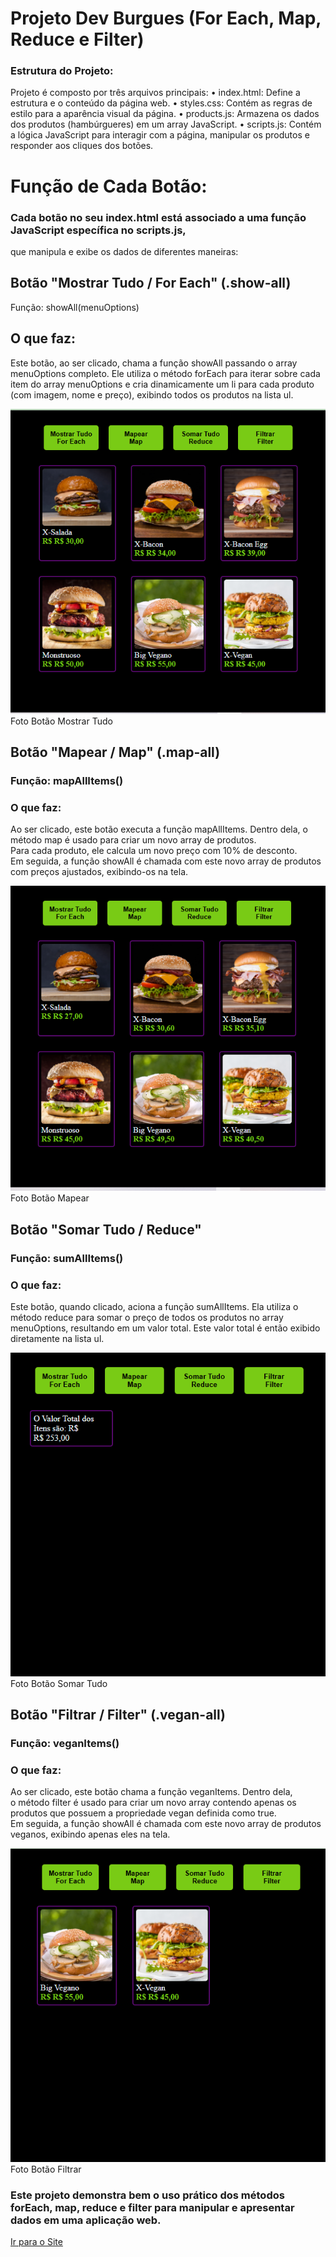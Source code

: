 # Projeto Dev Burgues (For Each, Map, Reduce e Filter)<br> 
### Estrutura do Projeto:<br>
Projeto é composto por três arquivos principais:
• index.html: Define a estrutura e o conteúdo da página web.
• styles.css: Contém as regras de estilo para a aparência visual da página.
• products.js: Armazena os dados dos produtos (hambúrgueres) em um array JavaScript.
• scripts.js: Contém a lógica JavaScript para interagir com a página, manipular os produtos e responder aos cliques dos botões.<br>

# Função de Cada Botão:<br>
### Cada botão no seu index.html está associado a uma função JavaScript específica no scripts.js, 
que manipula e exibe os dados de diferentes maneiras:<br>


## Botão "Mostrar Tudo / For Each" (.show-all)<br>
Função: showAll(menuOptions)<br>
## O que faz:<br>
Este botão, ao ser clicado, chama a função showAll passando o array menuOptions completo. 
Ele utiliza o método forEach para iterar sobre cada item do array menuOptions e cria dinamicamente um 
li para cada produto<br>
(com imagem, nome e preço), exibindo todos os produtos na lista ul.<br>

<figuri>
<img src="https://github.com/MarceloNaja79/Projeto-DevBurguers/blob/c6dbfd215ba1f2f98350593397b2d8b737d86f95/Dev%20Burguer%20For%20Each.PNG"/>
<figcaption>Foto Botão Mostrar Tudo</figcaption>
<figuri/>

## Botão "Mapear / Map" (.map-all)<br>
### Função: mapAllItems()<br>
### O que faz:<br>
Ao ser clicado, este botão executa a função mapAllItems. Dentro dela, o método map é usado para criar um novo array de produtos.<br>
Para cada produto, ele calcula um novo preço com 10% de desconto.<br> 
Em seguida, a função showAll é chamada com este novo array de produtos com preços ajustados, exibindo-os na tela.

<figuri>
<img src="https://github.com/MarceloNaja79/Projeto-DevBurguers/blob/287c799d63ecc003692b44610bbc592bd64d7ac7/Dev%20Burguer%20Map.PNG"/>
<figcaption>Foto Botão Mapear</figcaption>
<figuri/>


## Botão "Somar Tudo / Reduce"<br>
### Função: sumAllItems()<br>
### O que faz:<br>
Este botão, quando clicado, aciona a função sumAllItems. Ela utiliza o método reduce para somar o preço de todos os produtos no array menuOptions, resultando em um valor total. Este valor total é então exibido diretamente na lista ul.

<figuri>
<img src="https://github.com/MarceloNaja79/Projeto-DevBurguers/blob/567bc41211096bdc42fd936dccc5d4afde6a970e/Dev%20Burguer%20Reduce.PNG"/>
<figcaption>Foto Botão Somar Tudo</figcaption>
<figuri/>

## Botão "Filtrar / Filter" (.vegan-all)<br>
### Função: veganItems()<br>
### O que faz:<br>
Ao ser clicado, este botão chama a função veganItems. Dentro dela,<br> 
o método filter é usado para criar um novo array contendo apenas os produtos que possuem a propriedade vegan definida como true.<br>
Em seguida, a função showAll é chamada com este novo array de produtos veganos, exibindo apenas eles na tela.<br>

<figuri>
<img src="https://github.com/MarceloNaja79/Projeto-DevBurguers/blob/c01057c406052d17bc4fdcf786634813511b61c2/Dev%20Burguer%20Filter.PNG"/>
<figcaption>Foto Botão Filtrar</figcaption>
<figuri/>

### Este projeto demonstra bem o uso prático dos métodos forEach, map, reduce e filter para manipular e apresentar dados em uma aplicação web. 
<a href="https://tela-de-login-marcelonaja.netlify.app/" /> Ir para o Site </h3>

